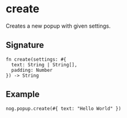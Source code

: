 # create

Creates a new popup with given settings.

## Signature

```nogscript
fn create(settings: #{
  text: String | String[],
  padding: Number
}) -> String
```

## Example

```nogscript
nog.popup.create(#{ text: "Hello World" })
```
